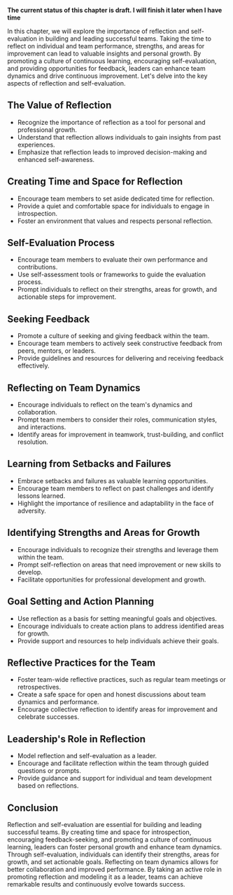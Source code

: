 **The current status of this chapter is draft. I will finish it later when I have time**

In this chapter, we will explore the importance of reflection and self-evaluation in building and leading successful teams. Taking the time to reflect on individual and team performance, strengths, and areas for improvement can lead to valuable insights and personal growth. By promoting a culture of continuous learning, encouraging self-evaluation, and providing opportunities for feedback, leaders can enhance team dynamics and drive continuous improvement. Let's delve into the key aspects of reflection and self-evaluation.

The Value of Reflection
-----------------------

* Recognize the importance of reflection as a tool for personal and professional growth.
* Understand that reflection allows individuals to gain insights from past experiences.
* Emphasize that reflection leads to improved decision-making and enhanced self-awareness.

Creating Time and Space for Reflection
--------------------------------------

* Encourage team members to set aside dedicated time for reflection.
* Provide a quiet and comfortable space for individuals to engage in introspection.
* Foster an environment that values and respects personal reflection.

Self-Evaluation Process
-----------------------

* Encourage team members to evaluate their own performance and contributions.
* Use self-assessment tools or frameworks to guide the evaluation process.
* Prompt individuals to reflect on their strengths, areas for growth, and actionable steps for improvement.

Seeking Feedback
----------------

* Promote a culture of seeking and giving feedback within the team.
* Encourage team members to actively seek constructive feedback from peers, mentors, or leaders.
* Provide guidelines and resources for delivering and receiving feedback effectively.

Reflecting on Team Dynamics
---------------------------

* Encourage individuals to reflect on the team's dynamics and collaboration.
* Prompt team members to consider their roles, communication styles, and interactions.
* Identify areas for improvement in teamwork, trust-building, and conflict resolution.

Learning from Setbacks and Failures
-----------------------------------

* Embrace setbacks and failures as valuable learning opportunities.
* Encourage team members to reflect on past challenges and identify lessons learned.
* Highlight the importance of resilience and adaptability in the face of adversity.

Identifying Strengths and Areas for Growth
------------------------------------------

* Encourage individuals to recognize their strengths and leverage them within the team.
* Prompt self-reflection on areas that need improvement or new skills to develop.
* Facilitate opportunities for professional development and growth.

Goal Setting and Action Planning
--------------------------------

* Use reflection as a basis for setting meaningful goals and objectives.
* Encourage individuals to create action plans to address identified areas for growth.
* Provide support and resources to help individuals achieve their goals.

Reflective Practices for the Team
---------------------------------

* Foster team-wide reflective practices, such as regular team meetings or retrospectives.
* Create a safe space for open and honest discussions about team dynamics and performance.
* Encourage collective reflection to identify areas for improvement and celebrate successes.

Leadership's Role in Reflection
-------------------------------

* Model reflection and self-evaluation as a leader.
* Encourage and facilitate reflection within the team through guided questions or prompts.
* Provide guidance and support for individual and team development based on reflections.

Conclusion
----------

Reflection and self-evaluation are essential for building and leading successful teams. By creating time and space for introspection, encouraging feedback-seeking, and promoting a culture of continuous learning, leaders can foster personal growth and enhance team dynamics. Through self-evaluation, individuals can identify their strengths, areas for growth, and set actionable goals. Reflecting on team dynamics allows for better collaboration and improved performance. By taking an active role in promoting reflection and modeling it as a leader, teams can achieve remarkable results and continuously evolve towards success.

